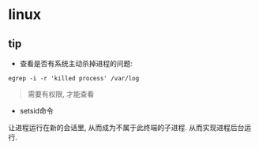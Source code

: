 # linux



## tip

* 查看是否有系统主动杀掉进程的问题:

```
egrep -i -r 'killed process' /var/log
```

> 需要有权限, 才能查看

* setsid命令

让进程运行在新的会话里, 从而成为不属于此终端的子进程. 从而实现进程后台运行.